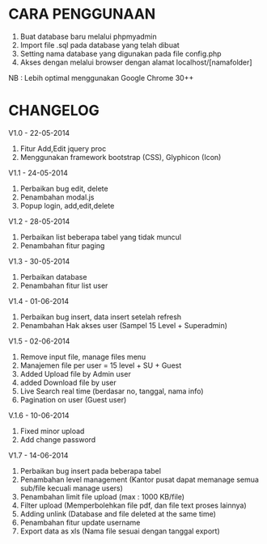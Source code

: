 CARA PENGGUNAAN
=========

1. Buat database baru melalui phpmyadmin
2. Import file .sql pada database yang telah dibuat
3. Setting nama database yang digunakan pada file config.php
4. Akses dengan melalui browser dengan alamat localhost/[namafolder]

NB : Lebih optimal menggunakan Google Chrome 30++


CHANGELOG
=========

V1.0 - 22-05-2014
1. Fitur Add,Edit jquery proc 
2. Menggunakan framework bootstrap (CSS), Glyphicon (Icon)

V1.1 - 24-05-2014
1. Perbaikan bug edit, delete
2. Penambahan modal.js
3. Popup login, add,edit,delete

V1.2 - 28-05-2014
1. Perbaikan list beberapa tabel yang tidak muncul
2. Penambahan fitur paging

V1.3 - 30-05-2014
1. Perbaikan database
2. Penambahan fitur list user

V1.4 - 01-06-2014
1. Perbaikan bug insert, data insert setelah refresh
2. Penambahan Hak akses user (Sampel 15 Level + Superadmin) 

V1.5 - 02-06-2014
1. Remove input file, manage files menu
2. Manajemen file per user = 15 level + SU + Guest
3. Added Upload file by Admin user
4. added Download file by user
5. Live Search real time (berdasar no, tanggal, nama info)
6. Pagination on user (Guest user)

V.1.6 - 10-06-2014
1. Fixed minor upload
2. Add change password

V1.7 - 14-06-2014
1. Perbaikan bug insert pada beberapa tabel
2. Penambahan level management (Kantor pusat dapat memanage semua sub/file kecuali manage users)
3. Penambahan limit file upload (max : 1000 KB/file)
4. Filter upload (Memperbolehkan file pdf, dan file text proses lainnya)
5. Adding unlink (Database and file deleted at the same time)
6. Penambahan fitur update username
7. Export data as xls (Nama file sesuai dengan tanggal export)
